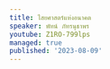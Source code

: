 ```yaml
---
title: ไสยศาสตร์แห่งอนาคต
speaker: พัทน์ ภัทรนุธาพร
youtube: Z1RO-799lps
managed: true
published: '2023-08-09'
---
```

